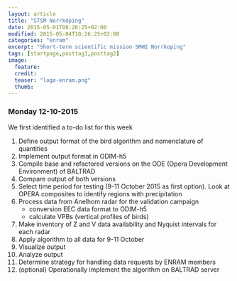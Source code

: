 ```yaml
---
layout: article
title: "STSM Norrköping"
date: 2015-05-01T08:26:25+02:00
modified: 2015-05-04T10:26:25+02:00
categories: "enram" 
excerpt: "Short-term scientific mission SMHI Norrkoping"
tags: [startpage,posttag1,posttag2]
image:
  feature: 
  credit:
  teaser: "logo-enram.png" 
  thumb: 
---
```



### Monday 12-10-2015

We first identified a to-do list for this week

1. Define output format of the bird algorithm and nomenclature of quantities
2. Implement output format in ODIM-h5
3. Compile base and refactored versions on the ODE (Opera Development Environment) of BALTRAD
4. Compare output of both versions
5. Select time period for testing (9-11 October 2015 as first option). Look at OPERA composites to identify regions with precipitation
6. Process data from Anelhom radar for the validation campaign
	- conversion EEC data format to ODIM-h5
	- calculate VPBs (vertical profiles of birds)
7. Make inventory of Z and V data availability and Nyquist intervals for each radar
8. Apply algorithm to all data for 9-11 October
9. Visualize output
10. Analyze output
11. Determine strategy for handling data requests by ENRAM members
12. (optional) Operationally implement the algorithm on BALTRAD server
